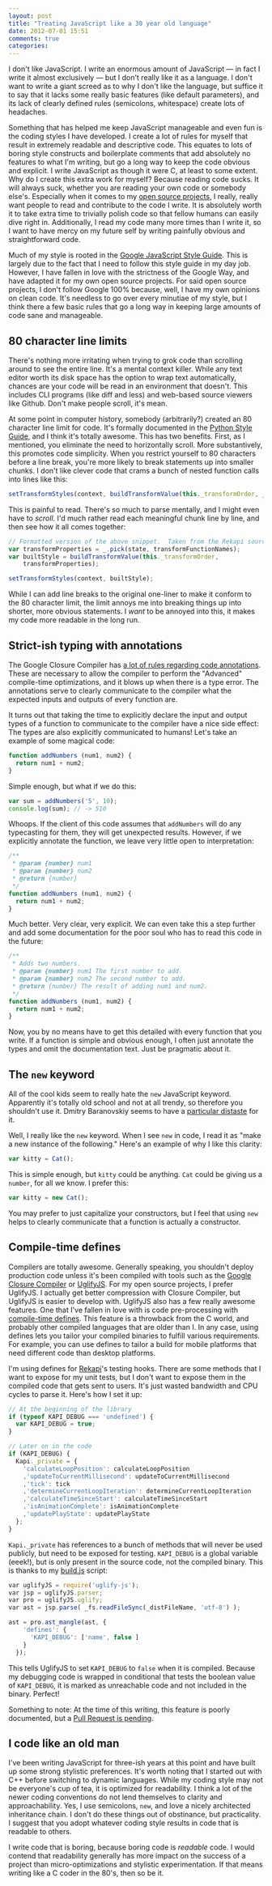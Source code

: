 ```yaml
---
layout: post
title: "Treating JavaScript like a 30 year old language"
date: 2012-07-01 15:51
comments: true
categories:
---
```


I don't like JavaScript.  I write an enormous amount of JavaScript — in fact I write it almost exclusively — but I don't really like it as a language.  I don't want to write a giant screed as to why I don't like the language, but suffice it to say that it lacks some really basic features (like default parameters), and its lack of clearly defined rules (semicolons, whitespace) create lots of headaches.

Something that has helped me keep JavaScript manageable and even fun is the coding styles I have developed.  I create a lot of rules for myself that result in extremely readable and descriptive code.  This equates to lots of boring style constructs and boilerplate comments that add absolutely no features to what I'm writing, but go a long way to keep the code obvious and explicit.  I write JavaScript as though it were C, at least to some extent.  Why do I create this extra work for myself?  Because reading code sucks.  It will always suck, whether you are reading your own code or somebody else's.  Especially when it comes to my [open source projects](https://github.com/jeremyckahn), I really, really want people to read and contribute to the code I write.  It is absolutely worth it to take extra time to trivially polish code so that fellow humans can easily dive right in.  Additionally, I read my code many more times than I write it, so I want to have mercy on my future self by writing painfully obvious and straightforward code.

Much of my style is rooted in the [Google JavaScript Style Guide](http://google-styleguide.googlecode.com/svn/trunk/javascriptguide.xml).  This is largely due to the fact that I need to follow this style guide in my day job.  However, I have fallen in love with the strictness of the Google Way, and have adapted it for my own open source projects.  For said open source projects, I don't follow Google 100% because, well, I have my own opinions on clean code.  It's needless to go over every minutiae of my style, but I think there a few basic rules that go a long way in keeping large amounts of code sane and manageable.

## 80 character line limits

There's nothing more irritating when trying to grok code than scrolling around to see the entire line.  It's a mental context killer.  While any text editor worth its disk space has the option to wrap text automatically, chances are your code will be read in an environment that doesn't.  This includes CLI programs (like diff and less) and web-based source viewers like Github.  Don't make people scroll, it's mean.

At some point in computer history, somebody (arbitrarily?) created an 80 character line limit for code.  It's formally documented in the [Python Style Guide](http://www.python.org/dev/peps/pep-0008/#maximum-line-length), and I think it's totally awesome.  This has two benefits.  First, as I mentioned, you eliminate the need to horizontally scroll.  More substantively, this promotes code simplicity.  When you restrict yourself to 80 characters before a line break, you're more likely to break statements up into smaller chunks.  I don't like clever code that crams a bunch of nested function calls into lines like this:

```javascript
setTransformStyles(context, buildTransformValue(this._transformOrder, _.pick(state, transformFunctionNames)));
```

This is painful to read.  There's so much to parse mentally, and I might even have to _scroll_.  I'd much rather read each meaningful chunk line by line, and then see how it all comes together:

```javascript
// Formatted version of the above snippet.  Taken from the Rekapi source.
var transformProperties = _.pick(state, transformFunctionNames);
var builtStyle = buildTransformValue(this._transformOrder,
    transformProperties);

setTransformStyles(context, builtStyle);
```

While I can add line breaks to the original one-liner to make it conform to the 80 character limit, the limit annoys me into breaking things up into shorter, more obvious statements.  I _want_ to be annoyed into this, it makes my code more readable in the long run.

## Strict-ish typing with annotations

The Google Closure Compiler has [a lot of rules regarding code annotations](https://developers.google.com/closure/compiler/docs/js-for-compiler).  These are necessary to allow the compiler to perform the "Advanced" compile-time optimizations, and it blows up when there is a type error.  The annotations serve to clearly communicate to the compiler what the expected inputs and outputs of every function are.

It turns out that taking the time to explicitly declare the input and output types of a function to communicate to the compiler have a nice side effect: The types are also explicitly communicated to humans!  Let's take an example of some magical code:

```javascript
function addNumbers (num1, num2) {
  return num1 + num2;
}
```

Simple enough, but what if we do this:

```javascript
var sum = addNumbers('5', 10);
console.log(sum); // -> 510
```

Whoops.  If the client of this code assumes that `addNumbers` will do any typecasting for them, they will get unexpected results.  However, if we explicitly annotate the function, we leave very little open to interpretation:

```javascript
/**
 * @param {number} num1
 * @param {number} num2
 * @return {number}
 */
function addNumbers (num1, num2) {
  return num1 + num2;
}
```

Much better.  Very clear, very explicit.  We can even take this a step further and add some documentation for the poor soul who has to read this code in the future:

```javascript
/**
 * Adds two numbers.
 * @param {number} num1 The first number to add.
 * @param {number} num2 The second number to add.
 * @return {number} The result of adding num1 and num2.
 */
function addNumbers (num1, num2) {
  return num1 + num2;
}
```

Now, you by no means have to get this detailed with every function that you write.  If a function is simple and obvious enough, I often just annotate the types and omit the documentation text.  Just be pragmatic about it.

## The `new` keyword

All of the cool kids seem to really hate the `new` JavaScript keyword.  Apparently it's totally old school and not at all trendy, so therefore you shouldn't use it.  Dmitry Baranovskiy seems to have a [particular distaste](http://dmitry.baranovskiy.com/post/something-new) for it.

Well, I really like the `new` keyword.  When I see `new` in code, I read it as "make a new instance of the following."  Here's an example of why I like this clarity:

```javascript
var kitty = Cat();
```

This is simple enough, but `kitty` could be anything. `Cat` could be giving us a `number`, for all we know.  I prefer this:

```javascript
var kitty = new Cat();
```

You may prefer to just capitalize your constructors, but I feel that using `new`  helps to clearly communicate that a function is actually a constructor.

## Compile-time defines

Compilers are totally awesome.  Generally speaking, you shouldn't deploy production code unless it's been compiled with tools such as the [Google Closure Compiler](https://developers.google.com/closure/compiler/) or [UglifyJS](https://github.com/mishoo/UglifyJS).  For my open source projects, I prefer UglifyJS.  I actually get better compression with Closure Compiler, but UglifyJS is easier to develop with.  UglifyJS also has a few really awesome features.  One that I've fallen in love with is code pre-processing with [compile-time defines](https://github.com/mishoo/UglifyJS#use-as-a-code-pre-processor).  This feature is a throwback from the C world, and probably other compiled languages that are older than I.  In any case, using defines lets you tailor your compiled binaries to fulfill various requirements.  For example, you can use defines to tailor a build for mobile platforms that need different code than desktop platforms.

I'm using defines for [Rekapi](https://github.com/jeremyckahn/rekapi)'s testing hooks.  There are some methods that I want to expose for my unit tests, but I don't want to expose them in the compiled code that gets sent to users.  It's just wasted bandwidth and CPU cycles to parse it.  Here's how I set it up:

```javascript
// At the beginning of the library
if (typeof KAPI_DEBUG === 'undefined') {
  var KAPI_DEBUG = true;
}
```

```javascript
// Later on in the code
if (KAPI_DEBUG) {
  Kapi._private = {
    'calculateLoopPosition': calculateLoopPosition
    ,'updateToCurrentMillisecond': updateToCurrentMillisecond
    ,'tick': tick
    ,'determineCurrentLoopIteration': determineCurrentLoopIteration
    ,'calculateTimeSinceStart': calculateTimeSinceStart
    ,'isAnimationComplete': isAnimationComplete
    ,'updatePlayState': updatePlayState
  };
}
```

`Kapi._private` has references to a bunch of methods that will never be used publicly, but need to be exposed for testing.  `KAPI_DEBUG` is a global variable (eeek!), but is only present in the source code, not the compiled binary.  This is thanks to my [build.js](https://github.com/jeremyckahn/rekapi/blob/master/build.js) script:

```javascript
var uglifyJS = require('uglify-js');
var jsp = uglifyJS.parser;
var pro = uglifyJS.uglify;
var ast = jsp.parse( _fs.readFileSync(_distFileName, 'utf-8') );

ast = pro.ast_mangle(ast, {
    'defines': {
      'KAPI_DEBUG': ['name', false ]
    }
  });
```

This tells UglifyJS to set `KAPI_DEBUG` to `false` when it is compiled.  Because my debugging code is wrapped in conditional that tests the boolean value of `KAPI_DEBUG`, it is marked as unreachable code and not included in the binary.  Perfect!

Something to note: At the time of this writing, this feature is poorly documented, but a [Pull Request is pending](https://github.com/mishoo/UglifyJS/pull/343).

## I code like an old man

I've been writing JavaScript for three-ish years at this point and have built up some strong stylistic preferences.  It's worth noting that I started out with C++ before switching to dynamic languages.  While my coding style may not be everyone's cup of tea, it is optimized for readability.  I think a lot of the newer coding conventions do not lend themselves to clarity and approachability.  Yes, I use semicolons, `new`, and love a nicely architected inheritance chain.  I don't do these things out of obstinance, but practicality.  I suggest that you adopt whatever coding style results in code that is readable to others.

I write code that is boring, because boring code is _readable_ code.  I would contend that readability generally has more impact on the success of a project than micro-optimizations and stylistic experimentation.  If that means writing like a C coder in the 80's, then so be it.
